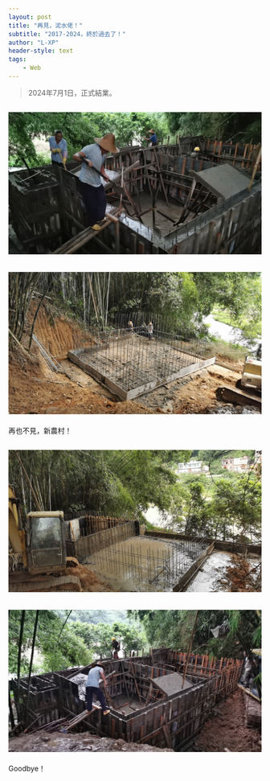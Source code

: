 ```yaml
---
layout: post
title: "再見，泥水佬！"
subtitle: "2017-2024，終於過去了！"
author: "L-XP"
header-style: text
tags:
    - Web
---
```


> 2024年7月1日，正式結業。

![](https://github.com/Lxp1986/lxp1986.github.io/blob/master/img/2024/yongning1.JPG?raw=true)
------

![](https://github.com/Lxp1986/lxp1986.github.io/blob/master/img/2024/yongning2.JPG?raw=true)
------

再也不見，新農村！

![](https://github.com/Lxp1986/lxp1986.github.io/blob/master/img/2024/yongning3.JPG?raw=true)
------

![](https://github.com/Lxp1986/lxp1986.github.io/blob/master/img/2024/yongning4.JPG?raw=true)
------

Goodbye！
